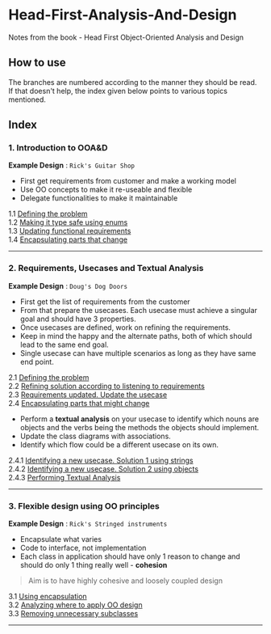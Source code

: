 # Head-First-Analysis-And-Design

Notes from the book - Head First Object-Oriented Analysis and Design

## How to use

The branches are numbered according to the manner they should be read. If that doesn't help, the index given below
points to various topics mentioned.

## Index

### 1. Introduction to OOA&D

__Example Design__ : `Rick's Guitar Shop`

* First get requirements from customer and make a working model
* Use OO concepts to make it re-useable and flexible
* Delegate functionalities to make it maintainable

1.1 [Defining the problem](https://github.com/Saumya-Bhatt/Head-First-Analysis-And-Design/tree/1.1-ricks-guitar-shop) <br>
1.2 [Making it type safe using enums](https://github.com/Saumya-Bhatt/Head-First-Analysis-And-Design/tree/1.2-ricks-guitar-shop) <br>
1.3 [Updating functional requirements](https://github.com/Saumya-Bhatt/Head-First-Analysis-And-Design/tree/1.3-ricks-guitar-shop) <br>
1.4 [Encapsulating parts that change](https://github.com/Saumya-Bhatt/Head-First-Analysis-And-Design/tree/1.4-ricks-guitar-shop)

---

### 2. Requirements, Usecases and Textual Analysis

__Example Design__ : `Doug's Dog Doors`

* First get the list of requirements from the customer
* From that prepare the usecases. Each usecase must achieve a singular goal and should have 3 properties.
* Once usecases are defined, work on refining the requirements.
* Keep in mind the happy and the alternate paths, both of which should lead to the same end goal.
* Single usecase can have multiple scenarios as long as they have same end point.

2.1 [Defining the problem](https://github.com/Saumya-Bhatt/Head-First-Analysis-And-Design/tree/2.1-dougs-dog-doors) <br>
2.2 [Refining solution according to listening to requirements](https://github.com/Saumya-Bhatt/Head-First-Analysis-And-Design/tree/2.2-dougs-dog-doors) <br>
2.3 [Requirements updated. Update the usecase](https://github.com/Saumya-Bhatt/Head-First-Analysis-And-Design/tree/2.3-dougs-dog-door) <br>
2.4 [Encapsulating parts that might change](https://github.com/Saumya-Bhatt/Head-First-Analysis-And-Design/tree/2.4-dougs-dog-doors)

* Perform a **textual analysis** on your usecase to identify which nouns are objects and the verbs being the methods the
  objects should implement.
* Update the class diagrams with associations.
* Identify which flow could be a different usecase on its own.

2.4.1 [Identifying a new usecase. Solution 1 using strings](https://github.com/Saumya-Bhatt/Head-First-Analysis-And-Design/tree/2.4.1-dougs-dog-doors) <br>
2.4.2 [Identifying a new usecase. Solution 2 using objects](https://github.com/Saumya-Bhatt/Head-First-Analysis-And-Design/tree/2.4.2-dougs-dog-doors) <br>
2.4.3 [Performing Textual Analysis](https://github.com/Saumya-Bhatt/Head-First-Analysis-And-Design/tree/2.4.2-dougs-dog-doors)

---

### 3. Flexible design using OO principles

__Example Design__ : `Rick's Stringed instruments`

* Encapsulate what varies
* Code to interface, not implementation
* Each class in application should have only 1 reason to change and should do only 1 thing really well - **cohesion**

> Aim is to have highly cohesive and loosely coupled design

3.1 [Using encapsulation](https://github.com/Saumya-Bhatt/Head-First-Analysis-And-Design/tree/3.1-ricks-stringed-instruments) <br>
3.2 [Analyzing where to apply OO design](https://github.com/Saumya-Bhatt/Head-First-Analysis-And-Design/tree/3.2-ricks-stringed-instruments) <br>
3.3 [Removing unnecessary subclasses](https://github.com/Saumya-Bhatt/Head-First-Analysis-And-Design/tree/3.3-ricks-stringed-instruments)

---
